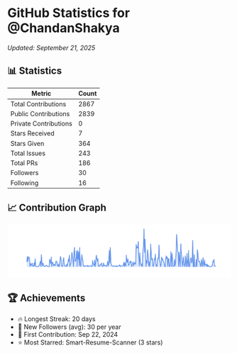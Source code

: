 # GitHub Statistics for @ChandanShakya
*Updated: September 21, 2025*

## 📊 Statistics
| Metric | Count |
|--------|--------|
| Total Contributions | 2867 |
| Public Contributions | 2839 |
| Private Contributions | 0 |
| Stars Received | 7 |
| Stars Given | 364 |
| Total Issues | 243 |
| Total PRs | 186 |
| Followers | 30 |
| Following | 16 |

## 📈 Contribution Graph

![Contribution Graph](./contribution_graph.png)

## 🏆 Achievements

- 🔥 Longest Streak: 20 days
- 👥 New Followers (avg): 30 per year
- 📅 First Contribution: Sep 22, 2024
- ⭐ Most Starred: Smart-Resume-Scanner (3 stars)
